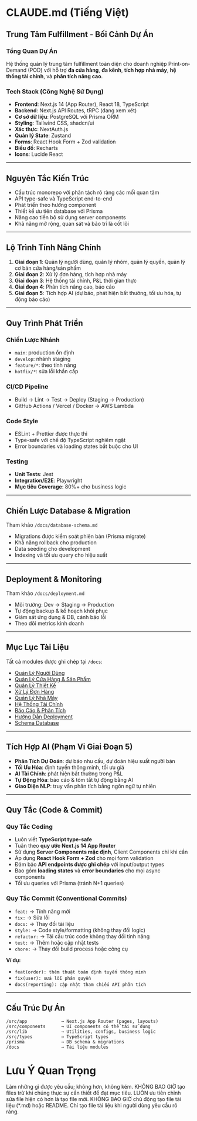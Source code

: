 # CLAUDE.md (Tiếng Việt)

## Trung Tâm Fulfillment - Bối Cảnh Dự Án

### Tổng Quan Dự Án
Hệ thống quản lý trung tâm fulfillment toàn diện cho doanh nghiệp Print-on-Demand (POD) với hỗ trợ **đa cửa hàng**, **đa kênh**, **tích hợp nhà máy**, **hệ thống tài chính**, và **phân tích nâng cao**.

### Tech Stack (Công Nghệ Sử Dụng)
- **Frontend**: Next.js 14 (App Router), React 18, TypeScript  
- **Backend**: Next.js API Routes, tRPC (đang xem xét)  
- **Cơ sở dữ liệu**: PostgreSQL với Prisma ORM  
- **Styling**: Tailwind CSS, shadcn/ui  
- **Xác thực**: NextAuth.js  
- **Quản lý State**: Zustand  
- **Forms**: React Hook Form + Zod validation  
- **Biểu đồ**: Recharts  
- **Icons**: Lucide React  

---

## Nguyên Tắc Kiến Trúc
- Cấu trúc monorepo với phân tách rõ ràng các mối quan tâm  
- API type-safe và TypeScript end-to-end  
- Phát triển theo hướng component  
- Thiết kế ưu tiên database với Prisma  
- Nâng cao tiến bộ sử dụng server components  
- Khả năng mở rộng, quan sát và bảo trì là cốt lõi  

---

## Lộ Trình Tính Năng Chính
1. **Giai đoạn 1**: Quản lý người dùng, quản lý nhóm, quản lý quyền, quản lý cơ bản cửa hàng/sản phẩm  
2. **Giai đoạn 2**: Xử lý đơn hàng, tích hợp nhà máy  
3. **Giai đoạn 3**: Hệ thống tài chính, P&L thời gian thực  
4. **Giai đoạn 4**: Phân tích nâng cao, báo cáo  
5. **Giai đoạn 5**: Tích hợp AI (dự báo, phát hiện bất thường, tối ưu hóa, tự động báo cáo)  

---

## Quy Trình Phát Triển

### Chiến Lược Nhánh
- `main`: production ổn định  
- `develop`: nhánh staging  
- `feature/*`: theo tính năng  
- `hotfix/*`: sửa lỗi khẩn cấp  

### CI/CD Pipeline
- Build → Lint → Test → Deploy (Staging → Production)  
- GitHub Actions / Vercel / Docker → AWS Lambda  

### Code Style
- ESLint + Prettier được thực thi  
- Type-safe với chế độ TypeScript nghiêm ngặt  
- Error boundaries và loading states bắt buộc cho UI  

### Testing
- **Unit Tests**: Jest  
- **Integration/E2E**: Playwright  
- **Mục tiêu Coverage**: 80%+ cho business logic  

---

## Chiến Lược Database & Migration
Tham khảo `/docs/database-schema.md`

- Migrations được kiểm soát phiên bản (Prisma migrate)  
- Khả năng rollback cho production  
- Data seeding cho development  
- Indexing và tối ưu query cho hiệu suất  

---

## Deployment & Monitoring
Tham khảo `/docs/deployment.md`

- Môi trường: Dev → Staging → Production  
- Tự động backup & kế hoạch khôi phục  
- Giám sát ứng dụng & DB, cảnh báo lỗi  
- Theo dõi metrics kinh doanh  

---

## Mục Lục Tài Liệu
Tất cả modules được ghi chép tại `/docs`:

- [Quản Lý Người Dùng](/docs/user-management.md)  
- [Quản Lý Cửa Hàng & Sản Phẩm](/docs/store-product.md)
- [Quản Lý Thiết Kế](/docs/design-management.md)  
- [Xử Lý Đơn Hàng](/docs/order-processing.md)  
- [Quản Lý Nhà Máy](/docs/factory-management.md)  
- [Hệ Thống Tài Chính](/docs/financial-system.md)  
- [Báo Cáo & Phân Tích](/docs/reporting-analytics.md)  
- [Hướng Dẫn Deployment](/docs/deployment.md)  
- [Schema Database](/docs/database-schema.md)  

---

## Tích Hợp AI (Phạm Vi Giai Đoạn 5)
- **Phân Tích Dự Đoán**: dự báo nhu cầu, dự đoán hiệu suất người bán  
- **Tối Ưu Hóa**: định tuyến thông minh, tối ưu giá  
- **AI Tài Chính**: phát hiện bất thường trong P&L  
- **Tự Động Hóa**: báo cáo & tóm tắt tự động bằng AI  
- **Giao Diện NLP**: truy vấn phân tích bằng ngôn ngữ tự nhiên  

---

## Quy Tắc (Code & Commit)

### Quy Tắc Coding
- Luôn viết **TypeScript type-safe**  
- Tuân theo **quy ước Next.js 14 App Router**  
- Sử dụng **Server Components mặc định**, Client Components chỉ khi cần  
- Áp dụng **React Hook Form + Zod** cho mọi form validation  
- Đảm bảo **API endpoints được ghi chép** với input/output types  
- Bao gồm **loading states** và **error boundaries** cho mọi async components  
- Tối ưu queries với Prisma (tránh N+1 queries)  

### Quy Tắc Commit (Conventional Commits)
- `feat:` → Tính năng mới  
- `fix:` → Sửa lỗi  
- `docs:` → Thay đổi tài liệu  
- `style:` → Code style/formatting (không thay đổi logic)  
- `refactor:` → Tái cấu trúc code không thay đổi tính năng  
- `test:` → Thêm hoặc cập nhật tests  
- `chore:` → Thay đổi build process hoặc công cụ  

**Ví dụ:**
- `feat(order): thêm thuật toán định tuyến thông minh`  
- `fix(user): sửa lỗi phân quyền`  
- `docs(reporting): cập nhật tham chiếu API phân tích`  

---

## Cấu Trúc Dự Án
```
/src/app             → Next.js App Router (pages, layouts)
/src/components      → UI components có thể tái sử dụng
/src/lib             → Utilities, configs, business logic
/src/types           → TypeScript types
/prisma              → DB schema & migrations
/docs                → Tài liệu modules
```

# Lưu Ý Quan Trọng
Làm những gì được yêu cầu; không hơn, không kém.
KHÔNG BAO GIỜ tạo files trừ khi chúng thực sự cần thiết để đạt mục tiêu.
LUÔN ưu tiên chỉnh sửa file hiện có hơn là tạo file mới.
KHÔNG BAO GIỜ chủ động tạo file tài liệu (*.md) hoặc README. Chỉ tạo file tài liệu khi người dùng yêu cầu rõ ràng.